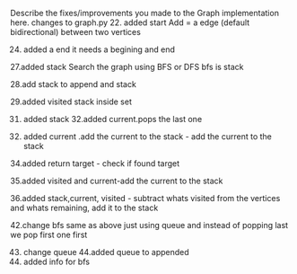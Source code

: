 Describe the fixes/improvements you made to the Graph implementation here.
changes to graph.py
22. added start Add = a edge (default bidirectional) between two vertices

24. added a end
it needs a begining and end

27.added stack Search the graph using BFS or DFS bfs is stack


28.add stack to append and stack 

29.added visited stack inside set

31. added stack
32.added current.pops the last one

33. added current .add the current to the stack - add the current to the stack

34.added return target - check if found target

35.added visited and current-add the current to the stack

36.added stack,current, visited - subtract whats visited from the vertices and whats remaining, add it to the stack


42.change bfs same as above just using queue and instead of popping last we pop first one first

43. change queue
44.added queue to appended
45. added info for bfs
